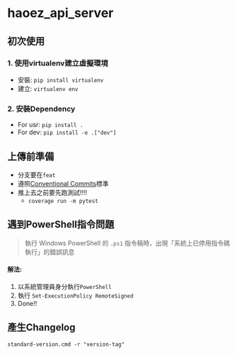 # haoez_api_server

## 初次使用
### 1. 使用virtualenv建立虛擬環境
* 安裝: `pip install virtualenv`
* 建立: `virtualenv env`
### 2. 安裝Dependency
* For usr: `pip install .`
* For dev: `pip install -e .["dev"]`

## 上傳前準備
* 分支要在`feat`
* 遵照[Conventional Commits](https://www.conventionalcommits.org/en/v1.0.0/)標準
* 推上去之前要先跑測試!!!!
    * `coverage run -m pytest`

## 遇到PowerShell指令問題
> 執行 Windows PowerShell 的 `.ps1` 指令稿時，出現「系統上已停用指令碼執行」的錯誤訊息

#### 解法:
1. 以系統管理員身分執行`PowerShell`
2. 執行 `Set-ExecutionPolicy RemoteSigned`
3. Done!!

## 產生Changelog
`standard-version.cmd -r "version-tag"`